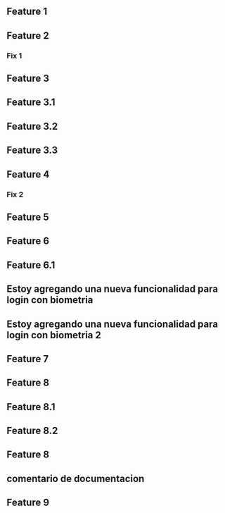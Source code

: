 ## Feature 1

## Feature 2

### Fix 1

## Feature 3
## Feature 3.1
## Feature 3.2
## Feature 3.3

## Feature 4

### Fix 2

## Feature 5

## Feature 6
## Feature 6.1

## Estoy agregando una nueva funcionalidad para login con biometria
## Estoy agregando una nueva funcionalidad para login con biometria 2

## Feature 7

## Feature 8
## Feature 8.1
## Feature 8.2

## Feature 8

## comentario de documentacion

## Feature 9
